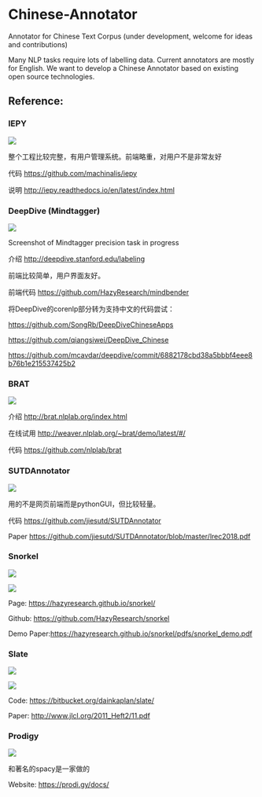 # Chinese-Annotator

Annotator for Chinese Text Corpus (under development, welcome for ideas and contributions)

Many NLP tasks require lots of labelling data. Current annotators are mostly for English. We want to develop a Chinese Annotator based on existing open source technologies.


## Reference:


### IEPY

![](/images/1.png)

整个工程比较完整，有用户管理系统。前端略重，对用户不是非常友好

代码 https://github.com/machinalis/iepy

说明 http://iepy.readthedocs.io/en/latest/index.html

 
### DeepDive (Mindtagger)

![](/images/2.png)

Screenshot of Mindtagger precision task in progress

介绍 http://deepdive.stanford.edu/labeling

前端比较简单，用户界面友好。

前端代码 https://github.com/HazyResearch/mindbender

将DeepDive的corenlp部分转为支持中文的代码尝试：

https://github.com/SongRb/DeepDiveChineseApps

https://github.com/qiangsiwei/DeepDive_Chinese

https://github.com/mcavdar/deepdive/commit/6882178cbd38a5bbbf4eee8b76b1e215537425b2

 
### BRAT

![](/images/3.png)

介绍 http://brat.nlplab.org/index.html

在线试用 http://weaver.nlplab.org/~brat/demo/latest/#/

代码 https://github.com/nlplab/brat

 
### SUTDAnnotator

![](/images/4.png)

用的不是网页前端而是pythonGUI，但比较轻量。

代码 https://github.com/jiesutd/SUTDAnnotator

Paper https://github.com/jiesutd/SUTDAnnotator/blob/master/lrec2018.pdf
 
 
### Snorkel

![](/images/5.png)

![](/images/6.png)

Page: https://hazyresearch.github.io/snorkel/

Github: https://github.com/HazyResearch/snorkel

Demo Paper:https://hazyresearch.github.io/snorkel/pdfs/snorkel_demo.pdf
 
 
### Slate

![](/images/7.png)

![](/images/8.png)

Code: https://bitbucket.org/dainkaplan/slate/

Paper: http://www.jlcl.org/2011_Heft2/11.pdf
 
 
### Prodigy

![](/images/9.png)

和著名的spacy是一家做的

Website: https://prodi.gy/docs/
 
 